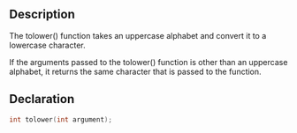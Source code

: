 ## Description
The tolower() function takes an uppercase alphabet and convert it to a lowercase character.

If the arguments passed to the tolower() function is other than an uppercase alphabet, it returns the same character that is passed to the function.

## Declaration
```c
int tolower(int argument);
```